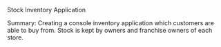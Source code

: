 Stock Inventory Application

Summary: Creating a console inventory application which customers are able to buy from. Stock is kept by owners and franchise owners of each store.
